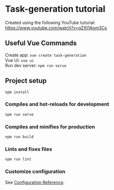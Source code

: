 # Task-generation tutorial
Created using the following YouTube tutorial: https://www.youtube.com/watch?v=qZXt1Aom3Cs

## Useful Vue Commands
Create app: `vue create task-generation`  
Vue Ui: `vue ui`  
Run dev server: `npm run serve`  

## Project setup
```
npm install
```

### Compiles and hot-reloads for development
```
npm run serve
```

### Compiles and minifies for production
```
npm run build
```

### Lints and fixes files
```
npm run lint
```

### Customize configuration
See [Configuration Reference](https://cli.vuejs.org/config/).
